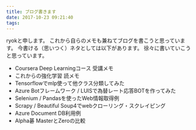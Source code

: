 ```yaml
---
title: ブログ書きます
date: 2017-10-23 09:21:40
tags:
---
```


ryokと申します。
これから自らのメモも兼ねてブログを書こうと思っています。
今書ける（思いつく）ネタとしては以下があります。
徐々に書いていこうと思っています。

- Coursera Deep Learningコース 受講メモ
- これからの強化学習 読メモ
- Tensorflowでmlp使って他クラス分類してみた
- Azure Botフレームワーク / LUISで為替レート応答BOTを作ってみた
- Selenium / Pandasを使ったWeb情報取得例
- Scrapy / Beautiful Soup4でwebクローリング・スクレイピング
- Azure Document DB利用例
- Alpha碁 MasterとZeroの比較
